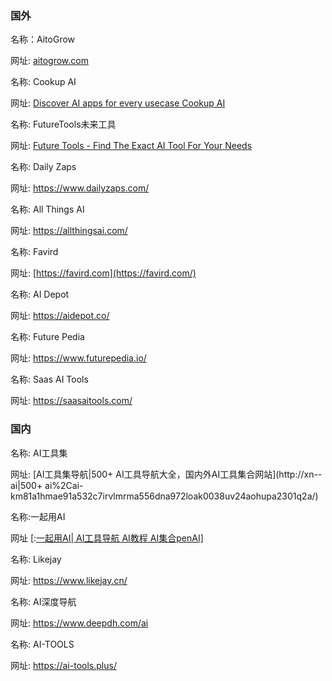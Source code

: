 ### 国外



名称：AitoGrow

网址: [aitogrow.com](https://aitogrow.com/)



名称: Cookup AI

网址: [Discover AI apps for every usecase Cookup AI](https://cookup.ai/)



名称: FutureTools未来工具

网址: [Future Tools - Find The Exact AI Tool For Your Needs](https://www.futuretools.io/)



名称: Daily Zaps

网址: https://www.dailyzaps.com/



名称: All Things AI

网址: https://allthingsai.com/



名称: Favird

网址: [https://favird.com](https://favird.com/)



名称: AI Depot

网址: https://aidepot.co/



名称: Future Pedia

网址: https://www.futurepedia.io/



名称: Saas AI Tools

网址: https://saasaitools.com/



### 国内



名称: AI工具集

网址: [AI工具集导航|500+ AI工具导航大全，国内外AI工具集合网站](http://xn--ai|500+ ai%2Cai-km81a1hmae91a532c7irvlmrma556dna972loak0038uv24aohupa2301q2a/)



名称:一起用AI

网址 [:[一起用AI| AI工具导航 AI教程 AI集合penAI\]](https://17yongai.com/)



名称: Likejay

网址: https://www.likejay.cn/



名称: AI深度导航

网址: https://www.deepdh.com/ai



名称: AI-TOOLS

网址: https://ai-tools.plus/